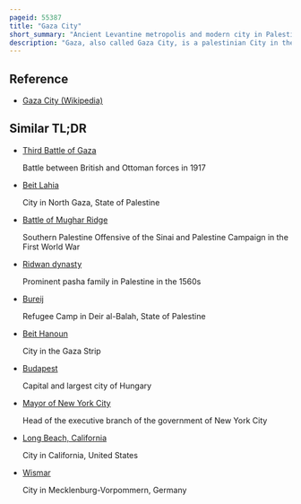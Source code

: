 ```yaml
---
pageid: 55387
title: "Gaza City"
short_summary: "Ancient Levantine metropolis and modern city in Palestine"
description: "Gaza, also called Gaza City, is a palestinian City in the Gaza Strip. Before the 2023 Israel–Hamas War, it was the largest City in the State of Palestine, with a Population of 590,481 in 2017."
---
```


## Reference

- [Gaza City (Wikipedia)](https://en.wikipedia.org/?curid=55387)

## Similar TL;DR

- [Third Battle of Gaza](/tldr/en/third-battle-of-gaza)

  Battle between British and Ottoman forces in 1917

- [Beit Lahia](/tldr/en/beit-lahia)

  City in North Gaza, State of Palestine

- [Battle of Mughar Ridge](/tldr/en/battle-of-mughar-ridge)

  Southern Palestine Offensive of the Sinai and Palestine Campaign in the First World War

- [Ridwan dynasty](/tldr/en/ridwan-dynasty)

  Prominent pasha family in Palestine in the 1560s

- [Bureij](/tldr/en/bureij)

  Refugee Camp in Deir al-Balah, State of Palestine

- [Beit Hanoun](/tldr/en/beit-hanoun)

  City in the Gaza Strip

- [Budapest](/tldr/en/budapest)

  Capital and largest city of Hungary

- [Mayor of New York City](/tldr/en/mayor-of-new-york-city)

  Head of the executive branch of the government of New York City

- [Long Beach, California](/tldr/en/long-beach-california)

  City in California, United States

- [Wismar](/tldr/en/wismar)

  City in Mecklenburg-Vorpommern, Germany
